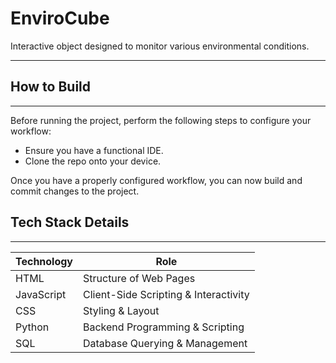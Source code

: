 # EnviroCube

Interactive object designed to monitor various environmental conditions.

***

## How to Build

***

Before running the project, perform the following steps to configure your workflow:
 - Ensure you have a functional IDE.
 - Clone the repo onto your device.

Once you have a properly configured workflow, you can now build and commit changes to the project.

## Tech Stack Details

***

|     Technology      | Role |
|-----------------|-----------------|
| HTML    | Structure of Web Pages    |
| JavaScript    |Client-Side Scripting & Interactivity     |
| CSS |  Styling & Layout      |
| Python | Backend Programming & Scripting          |
| SQL   | Database Querying & Management         |
